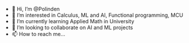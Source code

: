 - 👋 Hi, I’m @Polinden
- 👀 I’m interested in Calculus, ML and AI, Functional programming, MCU
- 🌱 I’m currently learning Applied Math in University
- 💞️ I’m looking to collaborate on AI and ML projects
- 📫 How to reach me...

<!---
Polinden/Polinden is a ✨ special ✨ repository because its `README.md` (this file) appears on your GitHub profile.
You can click the Preview link to take a look at your changes.
--->
